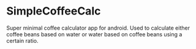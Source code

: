 # SimpleCoffeeCalc

Super minimal coffee calculator app for android. Used to calculate either coffee beans based on water or water based on coffee beans using a certain ratio.

